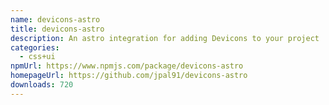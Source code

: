 ```yaml
---
name: devicons-astro
title: devicons-astro
description: An astro integration for adding Devicons to your project
categories:
  - css+ui
npmUrl: https://www.npmjs.com/package/devicons-astro
homepageUrl: https://github.com/jpal91/devicons-astro
downloads: 720
---
```

